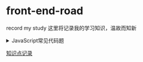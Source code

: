 # front-end-road
record my study
这里将记录我的学习知识，温故而知新

<details>
  <summary>JavaScript常见代码题</summary>
  
  [回流](https://github.com/wavedanger/record/tree/master/JavaScript_code/throttle.js)
  [防抖](https://github.com/wavedanger/record/tree/master/JavaScript_code/debounce.js)
  [查找](https://github.com/wavedanger/record/tree/master/JavaScript_code/find.js)
  [排序](https://github.com/wavedanger/record/tree/master/JavaScript_code/sort.js)
  [原型链](https://github.com/wavedanger/record/tree/master/JavaScript_code/proto.js)
  [格式化](https://github.com/wavedanger/record/tree/master/JavaScript_code/formate.js)
  [随机](https://github.com/wavedanger/record/tree/master/JavaScript_code/random.js)
  [获取数据](https://github.com/wavedanger/record/tree/master/JavaScript_code/getData.js)
  [数组(判断、转换、去重)](https://github.com/wavedanger/record/tree/master/JavaScript_code/array.js)
  [this](https://github.com/wavedanger/record/tree/master/JavaScript_code/this.js)
</details>

[知识点记录](https://github.com/wavedanger/record/wiki)


